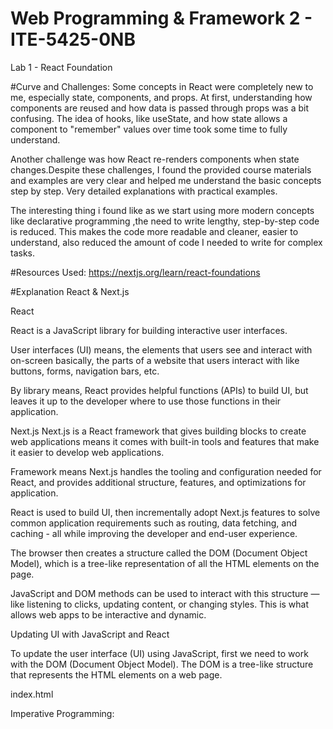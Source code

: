 # Web Programming & Framework 2 - ITE-5425-0NB
Lab 1 - React Foundation

#Curve and Challenges:
Some concepts in React were completely new to me, especially state, components, and props. At first, understanding how components are reused and how data is passed through props was a bit confusing. The idea of hooks, like useState, and how state allows a component to "remember" values over time took some time to fully understand.

Another challenge was how React re-renders components when state changes.Despite these challenges, I found the provided course materials and examples are very clear and helped me understand the basic concepts step by step. Very detailed explanations with practical examples.

The interesting thing i found like as we start using more modern concepts like declarative programming ,the need to write lengthy, step-by-step code is reduced. This makes the code more readable and cleaner, easier to understand, also reduced the amount of code I needed to write for complex tasks.

#Resources Used:
https://nextjs.org/learn/react-foundations

#Explanation
React & Next.js

 React

React is a JavaScript library for building interactive user interfaces.

User interfaces (UI) means, the elements that users see and interact with on-screen basically, the parts of a website that users interact with like buttons, forms, navigation bars, etc.
 
By library means, React provides helpful functions (APIs) to build UI, but leaves it up to the developer where to use those functions in their application.

Next.js
Next.js is a React framework that gives building blocks to create web applications means it comes with built-in tools and features that make it easier to develop web applications.

Framework means Next.js handles the tooling and configuration needed for React, and provides additional structure, features, and optimizations for application.

React is used to build UI, then incrementally adopt Next.js features to solve common application requirements such as routing, data fetching, and caching - all while improving the developer and end-user experience.

The browser then creates a structure called the DOM (Document Object Model), which is a tree-like representation of all the HTML elements on the page.
 
JavaScript and DOM methods can be used to interact with this structure — like listening to clicks, updating content, or changing styles. This is what allows web apps to be interactive and dynamic.

Updating UI with JavaScript and React

To update the user interface (UI) using JavaScript, first we need to work with the DOM (Document Object Model). The DOM is a tree-like structure that represents the HTML elements on a web page.

index.html

Imperative Programming:

<div id ="app"></div>
<script type="text/javascript">

 Step 1: Select the div with id="app"
 const app = document.getElementById('app');
  Step 2: Create an <h1> element
  const header = document.createElement('h1');
  Step 3: Create the text node
   const text = 'Develop. Preview. Ship.';
   const headerContent = document.createTextNode(text);
   Step 4: Add the text to the <h1> element
    header.appendChild(headerContent);


























